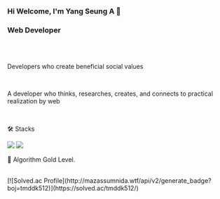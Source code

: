 ### Hi Welcome, I'm Yang Seung A 👋

<!--
**tmddk512/tmddk512** is a ✨ _special_ ✨ repository because its `README.md` (this file) appears on your GitHub profile.

Here are some ideas to get you started:

- 🔭 I’m currently working on ...
- 🌱 I’m currently learning ...
- 👯 I’m looking to collaborate on ...
- 🤔 I’m looking for help with ...
- 💬 Ask me about ...
- 📫 How to reach me: ...
- 😄 Pronouns: ...
- ⚡ Fun fact: ...
-->

<h3>Web Developer </h3><br><br>

<p> Developers who create beneficial social values </p> <br>
<p> A developer who thinks, researches, creates, and connects to practical realization by web </p><br>

<p>🛠 Stacks </p>
<img src="https://img.shields.io/badge/MYSQL-4479A1?style=flat-square&logo=MYSQL&logoColor=white"/>
<img src="https://img.shields.io/badge/Python-3766AB?style=flat-square&logo=Python&logoColor=white"/>


<p>🏅 Algorithm Gold Level. </p><br>
[![Solved.ac Profile](http://mazassumnida.wtf/api/v2/generate_badge?boj=tmddk512)](https://solved.ac/tmddk512/)  
